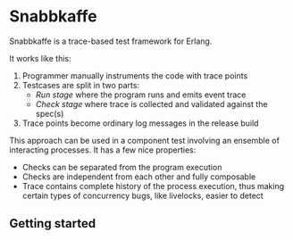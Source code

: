 Snabbkaffe
==========

Snabbkaffe is a trace-based test framework for Erlang.

It works like this:

 1) Programmer manually instruments the code with trace points
 2) Testcases are split in two parts:
    - *Run stage* where the program runs and emits event trace
    - *Check stage* where trace is collected and validated against the
      spec(s)
 3) Trace points become ordinary log messages in the release build

This approach can be used in a component test involving an ensemble of
interacting processes. It has a few nice properties:

 + Checks can be separated from the program execution
 + Checks are independent from each other and fully composable
 + Trace contains complete history of the process execution, thus
   making certain types of concurrency bugs, like livelocks, easier to
   detect

## Getting started
